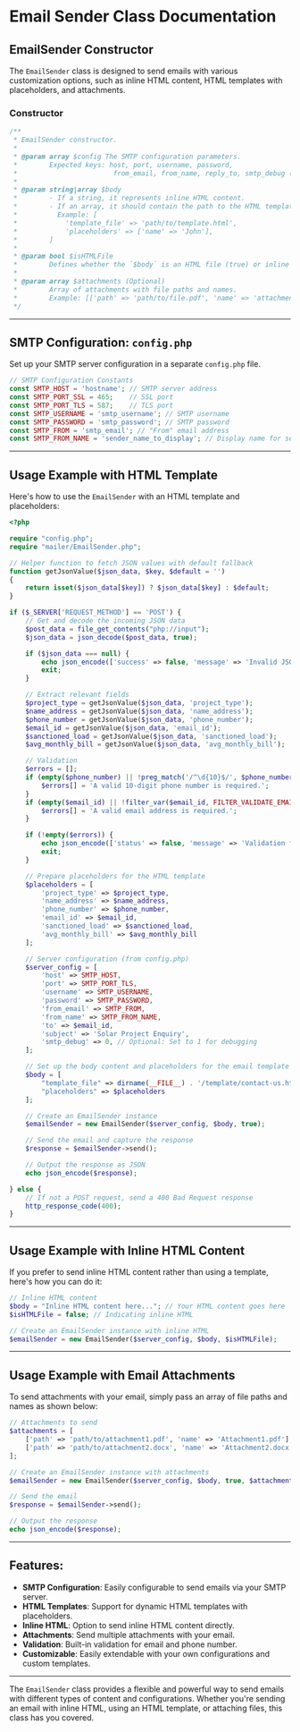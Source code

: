 # Email Sender Class Documentation

## EmailSender Constructor

The `EmailSender` class is designed to send emails with various customization options, such as inline HTML content, HTML templates with placeholders, and attachments.

### Constructor

```php
/**
 * EmailSender constructor.
 * 
 * @param array $config The SMTP configuration parameters.
 *        Expected keys: host, port, username, password,
 *                        from_email, from_name, reply_to, smtp_debug (optional).
 *
 * @param string|array $body
 *        - If a string, it represents inline HTML content.
 *        - If an array, it should contain the path to the HTML template file and placeholders.
 *          Example: [
 *            'template_file' => 'path/to/template.html',
 *            'placeholders' => ['name' => 'John'],
 *        ]
 *
 * @param bool $isHTMLFile
 *        Defines whether the `$body` is an HTML file (true) or inline HTML content (false).
 *
 * @param array $attachments (Optional)
 *        Array of attachments with file paths and names.
 *        Example: [['path' => 'path/to/file.pdf', 'name' => 'attachment.pdf']]
 */
```

---

## SMTP Configuration: `config.php`

Set up your SMTP server configuration in a separate `config.php` file.

```php
// SMTP Configuration Constants
const SMTP_HOST = 'hostname'; // SMTP server address
const SMTP_PORT_SSL = 465;    // SSL port
const SMTP_PORT_TLS = 587;    // TLS port
const SMTP_USERNAME = 'smtp_username'; // SMTP username
const SMTP_PASSWORD = 'smtp_password'; // SMTP password
const SMTP_FROM = 'smtp_email'; // "From" email address
const SMTP_FROM_NAME = 'sender_name_to_display'; // Display name for sender
```

---

## Usage Example with HTML Template

Here's how to use the `EmailSender` with an HTML template and placeholders:

```php
<?php

require "config.php";
require "mailer/EmailSender.php";

// Helper function to fetch JSON values with default fallback
function getJsonValue($json_data, $key, $default = '')
{
    return isset($json_data[$key]) ? $json_data[$key] : $default;
}

if ($_SERVER['REQUEST_METHOD'] == 'POST') {
    // Get and decode the incoming JSON data
    $post_data = file_get_contents("php://input");
    $json_data = json_decode($post_data, true);

    if ($json_data === null) {
        echo json_encode(['success' => false, 'message' => 'Invalid JSON data.']);
        exit;
    }

    // Extract relevant fields
    $project_type = getJsonValue($json_data, 'project_type');
    $name_address = getJsonValue($json_data, 'name_address');
    $phone_number = getJsonValue($json_data, 'phone_number');
    $email_id = getJsonValue($json_data, 'email_id');
    $sanctioned_load = getJsonValue($json_data, 'sanctioned_load');
    $avg_monthly_bill = getJsonValue($json_data, 'avg_monthly_bill');

    // Validation
    $errors = [];
    if (empty($phone_number) || !preg_match('/^\d{10}$/', $phone_number)) {
        $errors[] = 'A valid 10-digit phone number is required.';
    }
    if (empty($email_id) || !filter_var($email_id, FILTER_VALIDATE_EMAIL)) {
        $errors[] = 'A valid email address is required.';
    }

    if (!empty($errors)) {
        echo json_encode(['status' => false, 'message' => 'Validation failed.', 'error' => $errors]);
        exit;
    }

    // Prepare placeholders for the HTML template
    $placeholders = [
        'project_type' => $project_type,
        'name_address' => $name_address,
        'phone_number' => $phone_number,
        'email_id' => $email_id,
        'sanctioned_load' => $sanctioned_load,
        'avg_monthly_bill' => $avg_monthly_bill
    ];

    // Server configuration (from config.php)
    $server_config = [
        'host' => SMTP_HOST,
        'port' => SMTP_PORT_TLS,
        'username' => SMTP_USERNAME,
        'password' => SMTP_PASSWORD,
        'from_email' => SMTP_FROM,
        'from_name' => SMTP_FROM_NAME,
        'to' => $email_id,
        'subject' => 'Solar Project Enquiry',
        'smtp_debug' => 0, // Optional: Set to 1 for debugging
    ];

    // Set up the body content and placeholders for the email template
    $body = [
        "template_file" => dirname(__FILE__) . '/template/contact-us.html',
        "placeholders" => $placeholders
    ];

    // Create an EmailSender instance
    $emailSender = new EmailSender($server_config, $body, true);

    // Send the email and capture the response
    $response = $emailSender->send();

    // Output the response as JSON
    echo json_encode($response);

} else {
    // If not a POST request, send a 400 Bad Request response
    http_response_code(400);
}
```

---

## Usage Example with Inline HTML Content

If you prefer to send inline HTML content rather than using a template, here's how you can do it:

```php
// Inline HTML content
$body = "Inline HTML content here..."; // Your HTML content goes here
$isHTMLFile = false; // Indicating inline HTML

// Create an EmailSender instance with inline HTML
$emailSender = new EmailSender($server_config, $body, $isHTMLFile);
```

---

## Usage Example with Email Attachments

To send attachments with your email, simply pass an array of file paths and names as shown below:

```php
// Attachments to send
$attachments = [
    ['path' => 'path/to/attachment1.pdf', 'name' => 'Attachment1.pdf'],
    ['path' => 'path/to/attachment2.docx', 'name' => 'Attachment2.docx'],
];

// Create an EmailSender instance with attachments
$emailSender = new EmailSender($server_config, $body, true, $attachments);

// Send the email
$response = $emailSender->send();

// Output the response
echo json_encode($response);
```

---

## Features:

- **SMTP Configuration**: Easily configurable to send emails via your SMTP server.
- **HTML Templates**: Support for dynamic HTML templates with placeholders.
- **Inline HTML**: Option to send inline HTML content directly.
- **Attachments**: Send multiple attachments with your email.
- **Validation**: Built-in validation for email and phone number.
- **Customizable**: Easily extendable with your own configurations and custom templates.

---

The `EmailSender` class provides a flexible and powerful way to send emails with different types of content and configurations. Whether you're sending an email with inline HTML, using an HTML template, or attaching files, this class has you covered.


